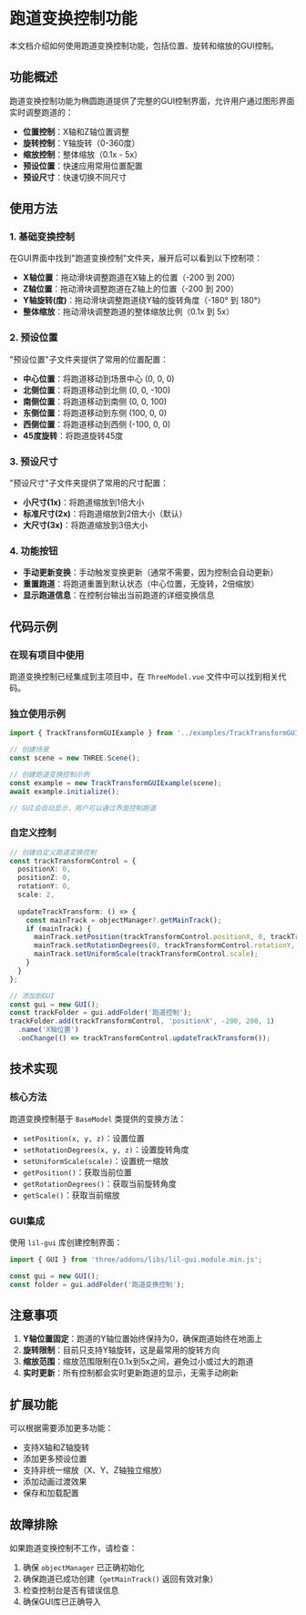 # 跑道变换控制功能

本文档介绍如何使用跑道变换控制功能，包括位置、旋转和缩放的GUI控制。

## 功能概述

跑道变换控制功能为椭圆跑道提供了完整的GUI控制界面，允许用户通过图形界面实时调整跑道的：

- **位置控制**：X轴和Z轴位置调整
- **旋转控制**：Y轴旋转（0-360度）
- **缩放控制**：整体缩放（0.1x - 5x）
- **预设位置**：快速应用常用位置配置
- **预设尺寸**：快速切换不同尺寸

## 使用方法

### 1. 基础变换控制

在GUI界面中找到"跑道变换控制"文件夹，展开后可以看到以下控制项：

- **X轴位置**：拖动滑块调整跑道在X轴上的位置（-200 到 200）
- **Z轴位置**：拖动滑块调整跑道在Z轴上的位置（-200 到 200）
- **Y轴旋转(度)**：拖动滑块调整跑道绕Y轴的旋转角度（-180° 到 180°）
- **整体缩放**：拖动滑块调整跑道的整体缩放比例（0.1x 到 5x）

### 2. 预设位置

"预设位置"子文件夹提供了常用的位置配置：

- **中心位置**：将跑道移动到场景中心 (0, 0, 0)
- **北侧位置**：将跑道移动到北侧 (0, 0, -100)
- **南侧位置**：将跑道移动到南侧 (0, 0, 100)
- **东侧位置**：将跑道移动到东侧 (100, 0, 0)
- **西侧位置**：将跑道移动到西侧 (-100, 0, 0)
- **45度旋转**：将跑道旋转45度

### 3. 预设尺寸

"预设尺寸"子文件夹提供了常用的尺寸配置：

- **小尺寸(1x)**：将跑道缩放到1倍大小
- **标准尺寸(2x)**：将跑道缩放到2倍大小（默认）
- **大尺寸(3x)**：将跑道缩放到3倍大小

### 4. 功能按钮

- **手动更新变换**：手动触发变换更新（通常不需要，因为控制会自动更新）
- **重置跑道**：将跑道重置到默认状态（中心位置，无旋转，2倍缩放）
- **显示跑道信息**：在控制台输出当前跑道的详细变换信息

## 代码示例

### 在现有项目中使用

跑道变换控制已经集成到主项目中，在 `ThreeModel.vue` 文件中可以找到相关代码。

### 独立使用示例

```typescript
import { TrackTransformGUIExample } from '../examples/TrackTransformGUIExample';

// 创建场景
const scene = new THREE.Scene();

// 创建跑道变换控制示例
const example = new TrackTransformGUIExample(scene);
await example.initialize();

// GUI会自动显示，用户可以通过界面控制跑道
```

### 自定义控制

```typescript
// 创建自定义跑道变换控制
const trackTransformControl = {
  positionX: 0,
  positionZ: 0,
  rotationY: 0,
  scale: 2,
  
  updateTrackTransform: () => {
    const mainTrack = objectManager?.getMainTrack();
    if (mainTrack) {
      mainTrack.setPosition(trackTransformControl.positionX, 0, trackTransformControl.positionZ);
      mainTrack.setRotationDegrees(0, trackTransformControl.rotationY, 0);
      mainTrack.setUniformScale(trackTransformControl.scale);
    }
  }
};

// 添加到GUI
const gui = new GUI();
const trackFolder = gui.addFolder('跑道控制');
trackFolder.add(trackTransformControl, 'positionX', -200, 200, 1)
  .name('X轴位置')
  .onChange(() => trackTransformControl.updateTrackTransform());
```

## 技术实现

### 核心方法

跑道变换控制基于 `BaseModel` 类提供的变换方法：

- `setPosition(x, y, z)`：设置位置
- `setRotationDegrees(x, y, z)`：设置旋转角度
- `setUniformScale(scale)`：设置统一缩放
- `getPosition()`：获取当前位置
- `getRotationDegrees()`：获取当前旋转角度
- `getScale()`：获取当前缩放

### GUI集成

使用 `lil-gui` 库创建控制界面：

```typescript
import { GUI } from 'three/addons/libs/lil-gui.module.min.js';

const gui = new GUI();
const folder = gui.addFolder('跑道变换控制');
```

## 注意事项

1. **Y轴位置固定**：跑道的Y轴位置始终保持为0，确保跑道始终在地面上
2. **旋转限制**：目前只支持Y轴旋转，这是最常用的旋转方向
3. **缩放范围**：缩放范围限制在0.1x到5x之间，避免过小或过大的跑道
4. **实时更新**：所有控制都会实时更新跑道的显示，无需手动刷新

## 扩展功能

可以根据需要添加更多功能：

- 支持X轴和Z轴旋转
- 添加更多预设位置
- 支持非统一缩放（X、Y、Z轴独立缩放）
- 添加动画过渡效果
- 保存和加载配置

## 故障排除

如果跑道变换控制不工作，请检查：

1. 确保 `objectManager` 已正确初始化
2. 确保跑道已成功创建（`getMainTrack()` 返回有效对象）
3. 检查控制台是否有错误信息
4. 确保GUI库已正确导入
